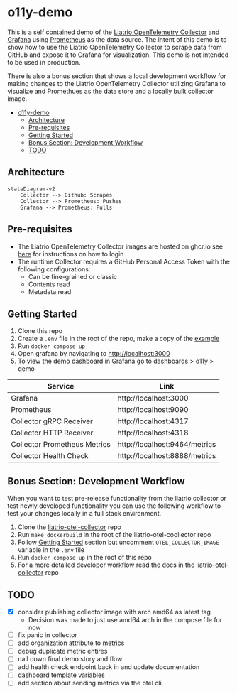 # o11y-demo

This is a self contained demo of the [Liatrio OpenTelemetry Collector](https://github.com/liatrio/liatrio-otel-collector) and [Grafana](https://grafana.com/) using [Prometheus](https://prometheus.io/) as the data source. The intent of this demo is to show how to use the Liatrio OpenTelemetry Collector to scrape data from GitHub and expose it to Grafana for visualization. This demo is not intended to be used in production.

There is also a bonus section that shows a local development workflow for making changes to the Liatrio OpenTelemetry Collector utilizing Grafana to visualize and Promethues as the data store and a locally built collector image.

- [o11y-demo](#o11y-demo)
  - [Architecture](#architecture)
  - [Pre-requisites](#pre-requisites)
  - [Getting Started](#getting-started)
  - [Bonus Section: Development Workflow](#bonus-section-development-workflow)
  - [TODO](#todo)

## Architecture 

```mermaid
stateDiagram-v2
    Collector --> Github: Scrapes
    Collector --> Prometheus: Pushes
    Grafana --> Prometheus: Pulls
```

## Pre-requisites

- The Liatrio OpenTelemetry Collector images are hosted on ghcr.io see [here](https://docs.github.com/en/packages/working-with-a-github-packages-registry/working-with-the-container-registry#authenticating-with-a-personal-access-token-classic) for instructions on how to login
- The runtime Collector requires a GitHub Personal Access Token with the following configurations:
  - Can be fine-grained or classic
  - Contents read
  - Metadata read

## Getting Started

1. Clone this repo
2. Create a `.env` file in the root of the repo, make a copy of the [example](.env.example)
3. Run `docker compose up`
4. Open grafana by navigating to [http://localhost:3000](http://localhost:3000)
5. To view the demo dashboard in Grafana go to dashboards > o11y > demo

| Service | Link |
| --- | --- |
| Grafana | http://localhost:3000 |
| Prometheus | http://localhost:9090 |
| Collector gRPC Receiver | http://localhost:4317 |
| Collector HTTP Receiver | http://localhost:4318 |
| Collector Prometheus Metrics | http://localhost:9464/metrics |
| Collector Health Check | http://localhost:8888/metrics |

## Bonus Section: Development Workflow

When you want to test pre-release functionality from the liatrio collector or test newly developed functionality you can use the following workflow to test your changes locally in a full stack environment.

1. Clone the [liatrio-otel-collector](https://github.com/liatrio/liatrio-otel-collector) repo
2. Run `make dockerbuild` in the root of the liatrio-otel-coollector repo
3. Follow [Getting Started](#getting-started) section but uncomment `OTEL_COLLECTOR_IMAGE` variable in the `.env` file
4. Run `docker compose up` in the root of this repo
5. For a more detailed developer workflow read the docs in the [liatrio-otel-collector](https://github.com/liatrio/liatrio-otel-collector) repo

## TODO

- [x] consider publishing collector image with arch amd64 as latest tag
  - Decision was made to just use amd64 arch in the compose file for now
- [ ] fix panic in collector
- [ ] add organization attribute to metrics
- [ ] debug duplicate metric entires
- [ ] nail down final demo story and flow
- [ ] add health check endpoint back in and update documentation
- [ ] dashboard template variables
- [ ] add section about sending metrics via the otel cli
